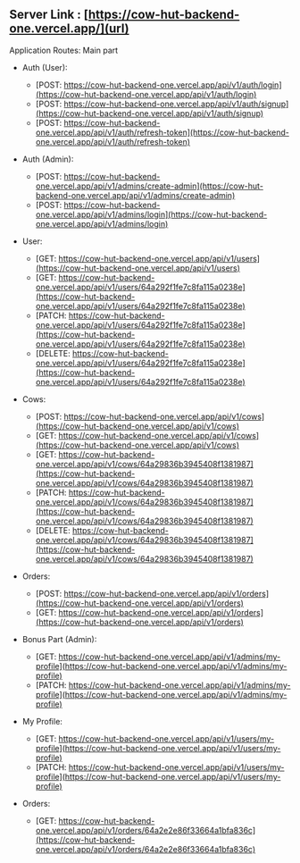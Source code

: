 ## Server Link : [https://cow-hut-backend-one.vercel.app/](url)
Application Routes:
Main part
- Auth (User):
  - [POST: https://cow-hut-backend-one.vercel.app/api/v1/auth/login](https://cow-hut-backend-one.vercel.app/api/v1/auth/login)
  - [POST: https://cow-hut-backend-one.vercel.app/api/v1/auth/signup](https://cow-hut-backend-one.vercel.app/api/v1/auth/signup)
  - [POST: https://cow-hut-backend-one.vercel.app/api/v1/auth/refresh-token](https://cow-hut-backend-one.vercel.app/api/v1/auth/refresh-token)

- Auth (Admin):
  - [POST: https://cow-hut-backend-one.vercel.app/api/v1/admins/create-admin](https://cow-hut-backend-one.vercel.app/api/v1/admins/create-admin)
  - [POST: https://cow-hut-backend-one.vercel.app/api/v1/admins/login](https://cow-hut-backend-one.vercel.app/api/v1/admins/login)

- User:
  - [GET: https://cow-hut-backend-one.vercel.app/api/v1/users](https://cow-hut-backend-one.vercel.app/api/v1/users)
  - [GET: https://cow-hut-backend-one.vercel.app/api/v1/users/64a292f1fe7c8fa115a0238e](https://cow-hut-backend-one.vercel.app/api/v1/users/64a292f1fe7c8fa115a0238e)
  - [PATCH: https://cow-hut-backend-one.vercel.app/api/v1/users/64a292f1fe7c8fa115a0238e](https://cow-hut-backend-one.vercel.app/api/v1/users/64a292f1fe7c8fa115a0238e)
  - [DELETE: https://cow-hut-backend-one.vercel.app/api/v1/users/64a292f1fe7c8fa115a0238e](https://cow-hut-backend-one.vercel.app/api/v1/users/64a292f1fe7c8fa115a0238e)

- Cows:
  - [POST: https://cow-hut-backend-one.vercel.app/api/v1/cows](https://cow-hut-backend-one.vercel.app/api/v1/cows)
  - [GET: https://cow-hut-backend-one.vercel.app/api/v1/cows](https://cow-hut-backend-one.vercel.app/api/v1/cows)
  - [GET: https://cow-hut-backend-one.vercel.app/api/v1/cows/64a29836b3945408f1381987](https://cow-hut-backend-one.vercel.app/api/v1/cows/64a29836b3945408f1381987)
  - [PATCH: https://cow-hut-backend-one.vercel.app/api/v1/cows/64a29836b3945408f1381987](https://cow-hut-backend-one.vercel.app/api/v1/cows/64a29836b3945408f1381987)
  - [DELETE: https://cow-hut-backend-one.vercel.app/api/v1/cows/64a29836b3945408f1381987](https://cow-hut-backend-one.vercel.app/api/v1/cows/64a29836b3945408f1381987)

- Orders:
  - [POST: https://cow-hut-backend-one.vercel.app/api/v1/orders](https://cow-hut-backend-one.vercel.app/api/v1/orders)
  - [GET: https://cow-hut-backend-one.vercel.app/api/v1/orders](https://cow-hut-backend-one.vercel.app/api/v1/orders)

- Bonus Part (Admin):
  - [GET: https://cow-hut-backend-one.vercel.app/api/v1/admins/my-profile](https://cow-hut-backend-one.vercel.app/api/v1/admins/my-profile)
  - [PATCH: https://cow-hut-backend-one.vercel.app/api/v1/admins/my-profile](https://cow-hut-backend-one.vercel.app/api/v1/admins/my-profile)

- My Profile:
  - [GET: https://cow-hut-backend-one.vercel.app/api/v1/users/my-profile](https://cow-hut-backend-one.vercel.app/api/v1/users/my-profile)
  - [PATCH: https://cow-hut-backend-one.vercel.app/api/v1/users/my-profile](https://cow-hut-backend-one.vercel.app/api/v1/users/my-profile)
    
- Orders:
  - [GET: https://cow-hut-backend-one.vercel.app/api/v1/orders/64a2e2e86f33664a1bfa836c](https://cow-hut-backend-one.vercel.app/api/v1/orders/64a2e2e86f33664a1bfa836c)
